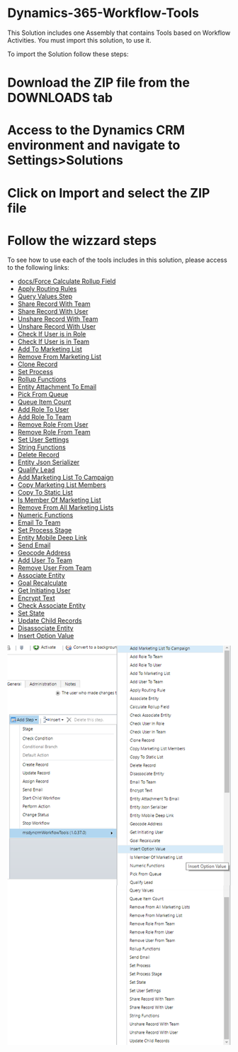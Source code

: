 # Dynamics-365-Workflow-Tools
This Solution includes one Assembly that contains Tools based on Workflow Activities.
You must import this solution, to use it.

To import the Solution follow these steps:

# Download the ZIP file from the DOWNLOADS tab
# Access to the Dynamics CRM environment and navigate to Settings>Solutions
# Click on Import and select the ZIP file
# Follow the wizzard steps

To see how to use each of the tools includes in this solution, please access to the following links:
* [docs/Force Calculate Rollup Field](Force-Calculate-Rollup-Field)
* [Apply Routing Rules](Apply-Routing-Rules)
* [Query Values Step](Query-Values-Step)
* [Share Record With Team](Share-Record-With-Team)
* [Share Record With User](Share-Record-With-User)
* [Unshare Record With Team](Unshare-Record-With-Team)
* [Unshare Record With User](Unshare-Record-With-User)
* [Check If User is in Role](Check-If-User-is-in-Role)
* [Check If User is in Team](Check-If-User-is-in-Team)
* [Add To Marketing List](Add-To-Marketing-List)
* [Remove From Marketing List](Remove-From-Marketing-List)
* [Clone Record](Clone-Record)
* [Set Process](Set-Process)
* [Rollup Functions](Rollup-Functions)
* [Entity Attachment To Email](Entity-Attachment-To-Email)
* [Pick From Queue](Pick-From-Queue)
* [Queue Item Count](Queue-Item-Count)
* [Add Role To User](Add-Role-To-User)
* [Add Role To Team](Add-Role-To-Team)
* [Remove Role From User](Remove-Role-From-User)
* [Remove Role From Team](Remove-Role-From-Team)
* [Set User Settings](Set-User-Settings)
* [String Functions](String-Functions)
* [Delete Record](Delete-Record)
* [Entity Json Serializer](Entity-Json-Serializer)
* [Qualify Lead](Qualify-Lead)
* [Add Marketing List To Campaign](Add-Marketing-List-To-Campaign)
* [Copy Marketing List Members](Copy-Marketing-List-Members)
* [Copy To Static List](Copy-To-Static-List)
* [Is Member Of Marketing List](Is-Member-Of-Marketing-List)
* [Remove From All Marketing Lists](Remove-From-All-Marketing-Lists)
* [Numeric Functions](Numeric-Functions)
* [Email To Team](Email-To-Team)
* [Set Process Stage](Set-Process-Stage)
* [Entity Mobile Deep Link](Entity-Mobile-Deep-Link)
* [Send Email](Send-Email)
* [Geocode Address](Geocode-Address)
* [Add User To Team](Add-User-To-Team)
* [Remove User From Team](Remove-User-From-Team)
* [Associate Entity](Associate-Entity)
* [Goal Recalculate](Goal-Recalculate)
* [Get Initiating User](Get-Initiating-User)
* [Encrypt Text](Encrypt-Text)
* [Check Associate Entity](Check-Associate-Entity)
* [Set State](Set-State)
* [Update Child Records](Update-Child-Records)
* [Disassociate Entity](Disassociate-Entity)
* [Insert Option Value](Insert-Option-Value)

![](docs/Home_wf1.png)
